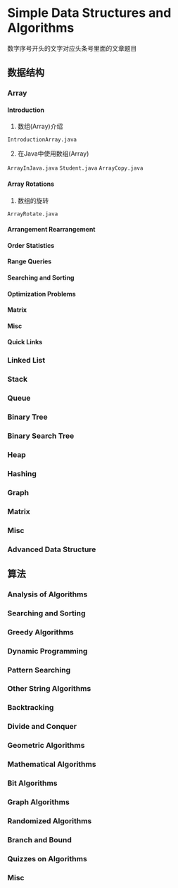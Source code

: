 # Simple Data Structures and Algorithms

数字序号开头的文字对应头条号里面的文章题目

## 数据结构

### Array

#### Introduction

1. 数组(Array)介绍

`IntroductionArray.java`

2. 在Java中使用数组(Array)

`ArrayInJava.java` `Student.java` `ArrayCopy.java`

#### Array Rotations

1. 数组的旋转

`ArrayRotate.java`

#### Arrangement Rearrangement

#### Order Statistics

#### Range Queries

#### Searching and Sorting

#### Optimization Problems

#### Matrix

#### Misc

#### Quick Links

### Linked List

### Stack

### Queue

### Binary Tree

### Binary Search Tree

### Heap

### Hashing

### Graph

### Matrix

### Misc

### Advanced Data Structure

## 算法

### Analysis of Algorithms

### Searching and Sorting

### Greedy Algorithms

### Dynamic Programming

### Pattern Searching

### Other String Algorithms

### Backtracking

### Divide and Conquer

### Geometric Algorithms

### Mathematical Algorithms

### Bit Algorithms

### Graph Algorithms

### Randomized Algorithms

### Branch and Bound

### Quizzes on Algorithms

### Misc
